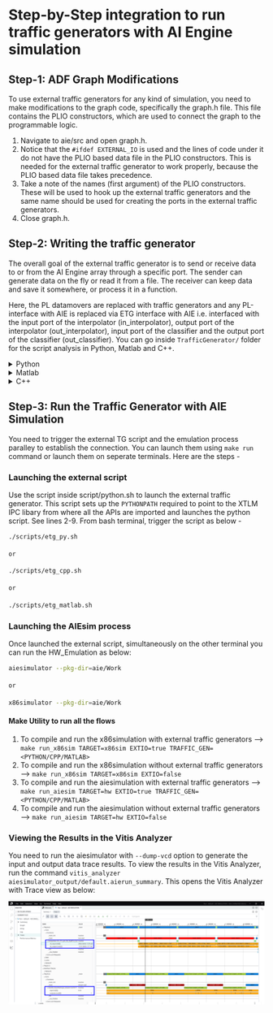 # Step-by-Step integration to run traffic generators with AI Engine simulation

## Step-1:  ADF Graph Modifications

To use external traffic generators for any kind of simulation, you need to make modifications to the graph code, specifically the graph.h file. This file contains the PLIO constructors, which are used to connect the graph to the programmable logic.

1. Navigate to aie/src and open graph.h.
2. Notice that the ``#ifdef EXTERNAL_IO`` is used and the lines of code under it do not have the PLIO based data file in the PLIO constructors. This is needed for the external traffic generator to work properly, because the PLIO based data file takes precedence.
3. Take a note of the names (first argument) of the PLIO constructors. These will be used to hook up the external traffic generators and the same name should be used for creating the ports in the external traffic generators. 
4. Close graph.h.

## Step-2: Writing the traffic generator 

The overall goal of the external traffic generator is to send or receive data to or from the AI Engine array through a specific port. The sender can generate data on the fly or read it from a file. The receiver can keep data and save it somewhere, or process it in a function.

Here, the PL datamovers are replaced with traffic generators and any PL-interface with AIE is replaced via ETG interface with AIE i.e. interfaced with the input port of the interpolator (in_interpolator), output port of the interpolator (out_interpolator), input port of the classifier and the output port of the classifier (out_classifier).  You can go inside `TrafficGenerator/` folder for the script analysis in Python, Matlab and C++.

<details>
  <summary>Python</summary>

### Python

#### 1. Instantiating the XTLM Utilies

You can create the sender and receiver objects for the AIE that will make sure to instantiate the XTLM utilies for IPC based communication while sending or receiving the traffic. See lines 7-13. 

```BASH
    in_interpolator = aie_input_plio("in_interpolator", 'int16')
    out_interpolator = aie_output_plio("out_interpolator", 'int16')
    in_classifier = aie_input_plio("in_classifier", 'int16')
    out_classifier = aie_output_plio("out_classifier", 'int32')
```
Here the first parameter `in_interpolator` is a string value that should match PLIO names in the graph PLIO constructors. The second parameter is the AIE kernel datatype with which sender/receiver is interfaced. For more details on datatype mapping in Python based external traffic generators, see <UG1393 link> 

#### 2. Transmitting the data using send_data (data_val, tlast) API

You can prepare the list of data values and send them using send_data API call. See lines <> in the script. The API expects data values list as the first parameter and TLAST value as the second.  

```BASH
in_interpolator.send_data(in_interpolator_data, True)
in_classifier.send_data(in_classifier_data, True)
```
Here the first parameter `in_interpolator_data` is the list of int16 values expected by the AIE kernel. The second parameter is the TLAST value as `True`

#### 3. Receiving the data using receive_data_with_size API(expected_data_size)

In order to get the received data values from the classifier, use receive_data_with_size(exp_data_size) API call. This API needs expected data size (in bytes) as an argument. 

```BASH 
out_classifier_data = out_classifier.receive_data_with_size(1024)
out_interpolator_data = out_interpolator.receive_data_with_size(1024)
```

This API is a blocking API and it will wait till specified data i.e. 4096 bytes is received in four iterations at the output port. Once received the specified data size, you can see the data values in the `out_classifier_data` and `out_interpolator_data` list. 

Once the data is received in the list, you can dump it in a file for comparing with the golden output or you can process the data further into some other function based on the application. The output of the interpolator is dumped into a file and can be validated against the golden data(interpolator_golden.txt). The output of the classifier is validated against the golden output (golden.txt). 

For more details on Python based APIs, refer [Writing Traffic Generators in Python](https://docs.xilinx.com/r/en-US/ug1393-vitis-application-acceleration/Writing-Python-Traffic-Generators)
</details>

<details>
  <summary>Matlab</summary>

### Matlab

#### 1. Instantiating the XTLM Utilies

You need to instantiate the classes to send and receive the data. See lines below. 

```BASH
    in_interpolator = aie_input_plio("in_interpolator", 'int16')
    out_interpolator = aie_output_plio("out_interpolator", 'int16')
    in_classifier = aie_input_plio("in_classifier", 'int16')
    out_classifier = aie_output_plio("out_classifier", 'int32')
```
Here, ``in_interpolator`` and ``in_classifier`` are sender objects whereas ``out_interpolator`` and ``out_classifier`` are the receiver objects. 

#### 2. Transmitting the data using send_data () API

In order to send the data values, use send_data() API call. The API expects its first parameter as data values in the list for the specified data type and second parameter as the TLAST value.   

```BASH
in_interpolator.send_data(in_interpolator_data, True)
in_classifier.send_data(in_classifier_data, True)
```
Here the first parameter `in_interpolator_data` is the list of int16 values expected by the AIE kernel. The second parameter is the TLAST value as `True`

#### 3. Receiving the data using receive_data_with_size () API

In order to get the received data values from the classifier, use receive_data_with_size(exp_data_size) API call. This API needs expected data size (in bytes) as an argument. 

```BASH 
out_classifier_data = out_classifier.receive_data_with_size(1024)
out_interpolator_data = out_interpolator.receive_data_with_size(1024)
```

This API is a blocking API and it will wait till specified data i.e. 4096 bytes is received in four iterations at the output port. Once received the specified data size, you can see the data values in the `out_classifier_data` and `out_interpolator_data` list.

Once the data is received in the list, you can dump it in a file for comparing with the golden output or you can process the data further into some other function based on the application. The output of the interpolator is dumped into a file and can be validated against the golden data(interpolator_golden.txt). The output of the classifier is validated against the golden output (classifier_golden.txt). 

For more details on MATLAB APIs, refer [Writing Traffic Generators in MATLAB](https://docs.xilinx.com/r/en-US/ug1393-vitis-application-acceleration/Writing-Traffic-Generators-in-MATLAB)
</details>

<details>
  <summary>C++</summary>

### CPP

#### 1. Instantiating the XTLM Utilities

You can create the sender and receiver objects for the AIE that will make sure to instantiate the XTLM utilies for IPC based communication while sending or receiving the traffic.

```BASH
    xtlm_ipc::axis_master in_interpolator("in_interpolator");
	xtlm_ipc::axis_slave out_interpolator("out_interpolator");

	xtlm_ipc::axis_master in_classifier("in_classifier");
	xtlm_ipc::axis_slave out_classifier("out_classifier");

```
#### 2. Transmitting the data using send_data (data_val, tlast) API

You can prepare the list of data values and send them using send_data API call. See lines <> in the script. The API expects data values list as the first parameter and TLAST value as the second.  

```BASH
in_interpolator.send_data(interpolator_byte_array, true);
in_classifier.send_data(classifier_byte_array, true);
```
Here the first parameter `interpolator_byte_array` is the data values in the form of byte array. The second parameter is the TLAST value as `True`

#### 3. Receiving the data using receive_data_with_size API(expected_data_size)

In order to get the received data values from the classifier, use receive_data_with_size(exp_data_size) API call. This API needs expected data size (in bytes) as an argument. 

```BASH 
out_classifier.receive_data_with_size(data_out_cls, 1024)
out_interpolator.receive_data_with_size(data_out, 1024)
```

This API is a blocking API and it will wait till specified data i.e. total 4096 bytes is received in four iterations at the output port. Once received the specified data size, you can see the data values in the `out_data` and `out_data_cls` byte array. You can convert the byte array into user data type using the conversion APIs. For conversion APIs, refer [Writing Traffic Generators in C++](https://docs.xilinx.com/r/en-US/ug1393-vitis-application-acceleration/General-Purpose-C-API)

Once the data is received in the list, you can dump it in a file for comparing with the golden output or you can process the data further into some other function based on the application. The output of the interpolator is dumped into a file and can be validated against the golden data(interpolator_golden.txt). The output of the classifier is validated against the golden output (classifier_golden.txt). 

</details>

## Step-3: Run the Traffic Generator with AIE Simulation

You need to trigger the external TG script and the emulation process paralley to establish the connection. You can launch them using `make run` command or launch them on seperate terminals. Here are the steps - 

### Launching the external script

Use the script inside script/python.sh to launch the external traffic generator. This script sets up the `PYTHONPATH` required to point to the XTLM IPC libary from where all the APIs are imported and launches the python script. See lines 2-9. From bash terminal, trigger the script as below - 

```BASH
./scripts/etg_py.sh 

or 

./scripts/etg_cpp.sh 

or 

./scripts/etg_matlab.sh
```
### Launching the AIEsim process 
Once launched the external script, simultaneously on the other terminal you can run the HW_Emulation as below: 

```BASH
aiesimulator --pkg-dir=aie/Work

or 

x86simulator --pkg-dir=aie/Work
```
#### Make Utility to run all the flows 

1. To compile and run the x86simulation with external traffic generators --> ``make run_x86sim TARGET=x86sim EXTIO=true TRAFFIC_GEN=<PYTHON/CPP/MATLAB>``
2. To compile and run the x86simulation without external traffic generators --> ``make run_x86sim TARGET=x86sim EXTIO=false``
3. To compile and run the aiesimulation with external traffic generators --> ``make run_aiesim TARGET=hw EXTIO=true TRAFFIC_GEN=<PYTHON/CPP/MATLAB>``
4. To compile and run the aiesimulation without external traffic generators --> ``make run_aiesim TARGET=hw EXTIO=false``

### Viewing the Results in the Vitis Analyzer 
You need to run the aiesimulator with ``--dump-vcd`` option to generate the input and output data trace results. To view the results in the Vitis Analyzer, run the command ``vitis_analyzer aiesimulator_output/default.aierun_summary``. This opens the Vitis Analyzer with Trace view as below: 

![Trace Data](./images/trace_data.png)
